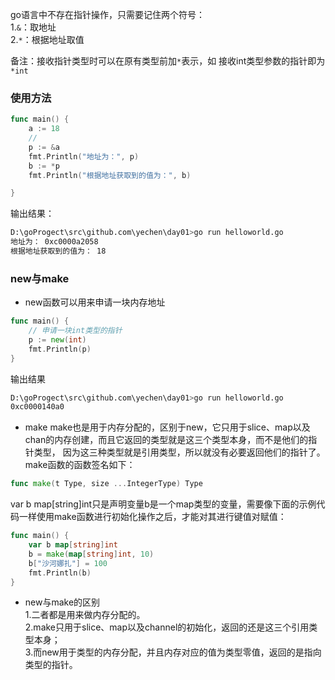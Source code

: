 go语言中不存在指针操作，只需要记住两个符号：  
1.`&`：取地址  
2.`*`：根据地址取值 

备注：接收指针类型时可以在原有类型前加`*`表示，如  接收int类型参数的指针即为 `*int`

### 使用方法
```go
func main() {
	a := 18
	//
	p := &a
	fmt.Println("地址为：", p)
	b := *p
	fmt.Println("根据地址获取到的值为：", b)

}
```
输出结果：
```bash
D:\goProgect\src\github.com\yechen\day01>go run helloworld.go
地址为： 0xc0000a2058
根据地址获取到的值为： 18
```
### new与make
- new函数可以用来申请一块内存地址
```go
func main() {
    // 申请一块int类型的指针
	p := new(int)
	fmt.Println(p)
}
```
输出结果
```bash
D:\goProgect\src\github.com\yechen\day01>go run helloworld.go
0xc0000140a0
```
- make
make也是用于内存分配的，区别于new，它只用于slice、map以及chan的内存创建，而且它返回的类型就是这三个类型本身，而不是他们的指针类型，
因为这三种类型就是引用类型，所以就没有必要返回他们的指针了。make函数的函数签名如下：
```go
func make(t Type, size ...IntegerType) Type
```
var b map[string]int只是声明变量b是一个map类型的变量，需要像下面的示例代码一样使用make函数进行初始化操作之后，才能对其进行键值对赋值：
```go
func main() {
	var b map[string]int
	b = make(map[string]int, 10)
	b["沙河娜扎"] = 100
	fmt.Println(b)
}
```
- new与make的区别  
1.二者都是用来做内存分配的。  
2.make只用于slice、map以及channel的初始化，返回的还是这三个引用类型本身；  
3.而new用于类型的内存分配，并且内存对应的值为类型零值，返回的是指向类型的指针。  
